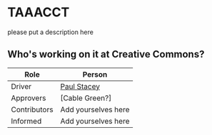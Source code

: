 # TAAACCT
please put a description here

## Who's working on it at Creative Commons?

| Role  | Person |
| ------------- | ------------- |
| Driver  | [Paul Stacey](https://github.com/pgstacey)  |
| Approvers  | [Cable Green?]  |
| Contributors | Add yourselves here |
| Informed | Add yourselves here |
